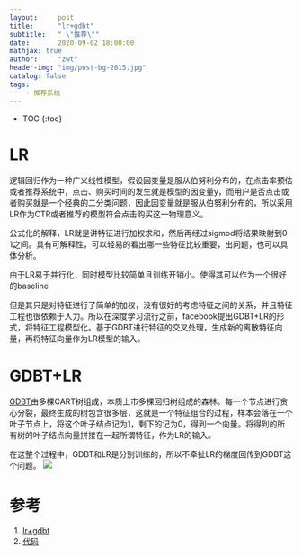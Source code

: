 ```yaml
---
layout:     post
title:      "lr+gdbt"
subtitle:   " \"推荐\""
date:       2020-09-02 18:00:00
mathjax: true
author:     "zwt"
header-img: "img/post-bg-2015.jpg"
catalog: false
tags:
    - 推荐系统
---
```

* TOC
{:toc}

# LR

逻辑回归作为一种广义线性模型，假设因变量是服从伯努利分布的，在点击率预估或者推荐系统中，点击、购买时间的发生就是模型的因变量y，而用户是否点击或者购买就是一个经典的二分类问题，因此因变量就是服从伯努利分布的，所以采用LR作为CTR或者推荐的模型符合点击购买这一物理意义。

公式化的解释，LR就是讲特征进行加权求和，然后再经过sigmod将结果映射到0-1之间。具有可解释性，可以轻易的看出哪一些特征比较重要，出问题，也可以具体分析。

由于LR易于并行化，同时模型比较简单且训练开销小。使得其可以作为一个很好的baseline

但是其只是对特征进行了简单的加权，没有很好的考虑特征之间的关系，并且特征工程也很依赖于人力。所以在深度学习流行之前，facebook提出GDBT+LR的形式，将特征工程模型化。基于GDBT进行特征的交叉处理，生成新的离散特征向量，再将特征向量作为LR模型的输入。

# GDBT+LR

[GDBT](https://zwt0204.github.io/2020/06/20/%E9%9B%86%E6%88%90%E5%AD%A6%E4%B9%A0/)由多棵CART树组成，本质上市多棵回归树组成的森林。每一个节点进行贪心分裂，最终生成的树包含很多层，这就是一个特征组合的过程，样本会落在一个叶子节点上，将这个叶子结点记为1，剩下的记为0，得到一个向量。将得到的所有树的叶子结点向量拼接在一起所谓特征，作为LR的输入。

在这整个过程中，GDBT和LR是分别训练的，所以不牵扯LR的梯度回传到GDBT这个问题。
![](https://zwt0204.github.io//img/gdbt+lr.jpg)

# 

# 参考
1. [lr+gdbt](https://zhuanlan.zhihu.com/p/76794626)
2. [代码](https://github.com/zwt0204/recommend-system)